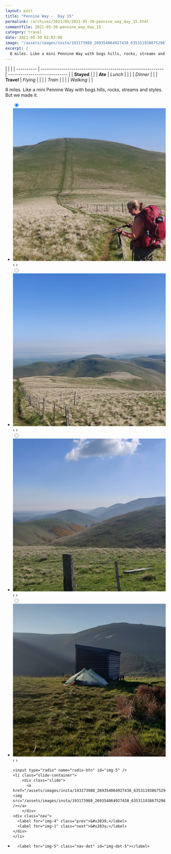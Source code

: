 ```yaml
---
layout: post
title: "Pennine Way -  Day 15"
permalink: /archives/2021/05/2021-05-30-pennine_way_day_15.html
commentfile: 2021-05-30-pennine_way_day_15
category: travel
date: 2021-05-30 02:03:00
image: "/assets/images/insta/193173988_269354064927438_6353119386752967060_n_17947107559478627.jpg"
excerpt: |
  8 miles. Like a mini Pennine Way with bogs hills, rocks, streams and styles. But we made it.
---
```


|            |                                                              |
| ---------- | ------------------------------------------------------------ | ----------------------------- |
| **Stayed** |  |
| **Ate**    | _Lunch_                                                      |          |
|            | _Dinner_                                                     |          |
| **Travel** | _Flying_                                                     |          |
|            | _Train_                                                      |          |
|            | _Walking_                                                    |          |


8 miles. Like a mini Pennine Way with bogs hills, rocks, streams and styles. But we made it.


<ul class="slides">
    <input type="radio" name="radio-btn" id="img-1" checked="checked" />
    <li class="slide-container">
        <div class="slide">
          <a href="/assets/images/insta/193853182_813903742588672_1654046767419609125_n_17908221694799318.jpg"><img src="/assets/images/insta/193853182_813903742588672_1654046767419609125_n_17908221694799318.jpg" /></a>
        </div>
    <div class="nav">
      <label for="img-5" class="prev">&#x2039;</label>
      <label for="img-2" class="next">&#x203a;</label>
    </div>
    </li>
        <input type="radio" name="radio-btn" id="img-2"  />
    <li class="slide-container">
        <div class="slide">
          <a href="/assets/images/insta/193709296_115589540717862_4413422115614156532_n_18161231644144832.jpg"><img src="/assets/images/insta/193709296_115589540717862_4413422115614156532_n_18161231644144832.jpg" /></a>
        </div>
    <div class="nav">
      <label for="img-1" class="prev">&#x2039;</label>
      <label for="img-3" class="next">&#x203a;</label>
    </div>
    </li>
        <input type="radio" name="radio-btn" id="img-3"  />
    <li class="slide-container">
        <div class="slide">
          <a href="/assets/images/insta/194876744_3555102471256711_4452151142954663276_n_17904612400862257.jpg"><img src="/assets/images/insta/194876744_3555102471256711_4452151142954663276_n_17904612400862257.jpg" /></a>
        </div>
    <div class="nav">
      <label for="img-2" class="prev">&#x2039;</label>
      <label for="img-4" class="next">&#x203a;</label>
    </div>
    </li>
        <input type="radio" name="radio-btn" id="img-4"  />
    <li class="slide-container">
        <div class="slide">
          <a href="/assets/images/insta/193298597_886402475271776_8978191968862146384_n_17928289774586853.jpg"><img src="/assets/images/insta/193298597_886402475271776_8978191968862146384_n_17928289774586853.jpg" /></a>
        </div>
    <div class="nav">
      <label for="img-3" class="prev">&#x2039;</label>
      <label for="img-5" class="next">&#x203a;</label>
    </div>
    </li>
    
    <input type="radio" name="radio-btn" id="img-5" />
    <li class="slide-container">
        <div class="slide">
          <a href="/assets/images/insta/193173988_269354064927438_6353119386752967060_n_17947107559478627.jpg"><img src="/assets/images/insta/193173988_269354064927438_6353119386752967060_n_17947107559478627.jpg" /></a>
        </div>
    <div class="nav">
      <label for="img-4" class="prev">&#x2039;</label>
      <label for="img-1" class="next">&#x203a;</label>
    </div>
    </li>
			
<li class="nav-dots">
      <label for="img-1" class="nav-dot" id="img-dot-1"></label>
      <label for="img-2" class="nav-dot" id="img-dot-2"></label>
      <label for="img-3" class="nav-dot" id="img-dot-3"></label>
      <label for="img-4" class="nav-dot" id="img-dot-4"></label>

      <label for="img-5" class="nav-dot" id="img-dot-5"></label>

</li>
</ul>        
             

		